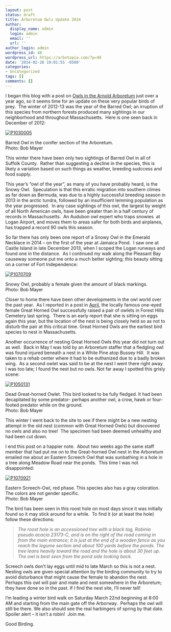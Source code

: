 ```yaml
---
layout: post
status: draft
title: Arboretum Owls Update 2014
author:
  display_name: admin
  login: admin
  email: ''
  url: ''
author_login: admin
wordpress_id: 48
wordpress_url: https://arbotopia.com/?p=48
date: '2014-02-26 19:01:55 -0500'
categories:
- Uncategorized
tags: []
comments: []
---
```



<p>I began this blog with a post on&nbsp;<a href="http://www.arbotopia.com/arnold-arboretum-owls/">Owls in the Arnold Arboretum</a>&nbsp;just over a year ago, so it seems time for an update on these very popular birds of prey.&nbsp; The winter of 2012-13 was the year of the Barred Owl; an irruption of this species from northern forests produced many sightings in our neighborhood and throughout Massachusetts.&nbsp; Here is one seen back in December of 2012:</p>


<p><!-- wp:image {"id":716,"linkDestination":"custom"} --></p>
 <a href="/images/2014/02/P1030005.jpg"><img src="/images/2014/02/P1030005.jpg" alt="P1030005" class="wp-image-716"/></a>





<p>Barred Owl in the conifer section of the Arboretum.<br>Photo: Bob Mayer</p>





<p>This winter there have been only two sightings of Barred Owl in all of Suffolk County.&nbsp; Rather than suggesting a decline in the species, this is likely a variation based on such things as weather, breeding sudccess and food supply.</p>





<p>This year&rsquo;s &ldquo;owl of the year&rdquo;, as many of you have probably heard, is the Snowy Owl.&nbsp; Speculation is that this erratic migration into southern climes as far down as Bermuda, was due to a highly successful breeding season in 2013 in the arctic tundra, followed by an insufficient lemming population as the year progressed.&nbsp; In any case sightings of this owl, the largest by weight of all North American owls, have been greater than in a half century of records in Massachusetts.&nbsp; An Audubon owl expert who traps snowies&nbsp; at Logan Airport, and moves them to areas safer for both birds and airplanes, has trapped a record 90 owls this season.</p>





<p>So far there has only been one report of a Snowy Owl in the Emerald Necklace in 2014 &ndash; on the first of the year at Jamaica Pond.&nbsp;&nbsp;I saw one at Castle Island in late December 2013, when I scoped the Logan runways and found one in the distance.&nbsp; As I continued my walk along the Pleasant Bay causeway someone put me onto a much better sighting; this beauty sitting on a corner of Fort Independence:</p>


<p><!-- wp:image {"id":719,"linkDestination":"custom"} --></p>
 <a href="/images/2014/02/P1070709.jpg"><img src="/images/2014/02/P1070709.jpg" alt="P1070709" class="wp-image-719"/></a>





<p>Snowy Owl, probably a female given the amount of black markings.<br>Photo: Bob Mayer</p>





<p>Closer to home there have been other developments in the owl world over the past year.&nbsp; As I reported in a post in&nbsp;<a href="http://arbotopia.com/new-great-horned-owl-nesting/">April</a>, the locally famous one-eyed female Great Horned Owl successfully raised a pair of owlets in Forest Hills Cemetery last spring.&nbsp; There is an early report that she is sitting on eggs again this year, but the location of the nest is being closely held so as not to disturb the pair at this critical time. Great Horned Owls are the earliest bird species to nest in Massachusetts.</p>





<p>Another occurrence of nesting Great Horned Owls this year did not turn out as well.&nbsp; Back in May I was told by an Arboretum staffer that a fledgling owl was found injured beneath a nest in a White Pine atop Bussey Hill.&nbsp; It was taken to a rehab center where it had to be euthanized due to a badly broken wing.&nbsp; As a second owlet was said to be at the nest I went there right away.&nbsp; I was too late; I found the nest but no owls. Not far away I spotted this grisly scene:</p>


<p><!-- wp:image {"id":723,"linkDestination":"custom"} --></p>
 <a href="/images/2014/02/P1050131.jpg"><img src="/images/2014/02/P1050131.jpg" alt="P1050131" class="wp-image-723"/></a>





<p>Dead Great-horned Owlet. This bird looked to be fully fledged. It had been decapitated by some predator- perhaps another owl, a crow, hawk or four-footed predator while on the ground.<br>Photo: Bob Mayer</p>





<p>This winter I went back to the site to see if there might be a new nesting attempt in the old nest (common with Great Horned Owls) but discovered no owls and also no tree!&nbsp; The specimen had been deemed unhealthy and had been cut down.</p>





<p>I end this post on a happier note.&nbsp; About two weeks ago the same staff member that had put me on to the Great-horned Owl nest in the Arboretum emailed me about an Eastern Screech Owl that was sunbathing in a hole in a tree along Meadow Road near the ponds.&nbsp; This time I was not disappointed:</p>


<p><!-- wp:image {"id":730,"linkDestination":"custom"} --></p>
 <a href="/images/2014/02/P1070921.jpg"><img src="/images/2014/02/P1070921.jpg" alt="P1070921" class="wp-image-730"/></a>





<p>Eastern Screech-Owl, red phase. This species also has a gray coloration. The colors are not gender specific.<br>Photo: Bob Mayer</p>





<p>The bird has been seen in this roost hole on most days since it was initially found so it may stick around for a while.&nbsp; To find it (or at least the hole) follow these directions:</p>


<p><!-- wp:quote --></p>
<blockquote class="wp-block-quote"><p><em>The roost hole is an accessioned tree with a black tag, Robinia pseudo acacia 23173-C, and is on the right of the road coming in from the main entrance; it is just at the end of a wooden fence as you reach the legume section and about 100 yards before the ponds. The tree leans heavily toward the road and the hole is about 30 feet up. The owl is best seen from the pond side looking back.</em></p>
</blockquote>
<p><!-- /wp:quote --></p>



<p>Screech owls don&rsquo;t lay eggs until mid to late March so this is not a nest.&nbsp; Nesting owls are given special attention by the birding community to try to avoid disturbance that might cause the female to abandon the nest.&nbsp; Perhaps this owl will pair and mate and nest somewhere in the Arboretum; they have done so in the past. If I find the nest site, I&rsquo;ll never tell!</p>





<p>I&rsquo;m leading a winter bird walk on Saturday March 22nd beginning at 8:00 AM and starting from the main gate off the Arborway.&nbsp; Perhaps the owl will still be there. We also should see the real harbingers of spring by that date.&nbsp; Spoiler alert &ndash; it isn&rsquo;t a robin!&nbsp; Join me.</p>





<p>Good Birding.<br></p>
